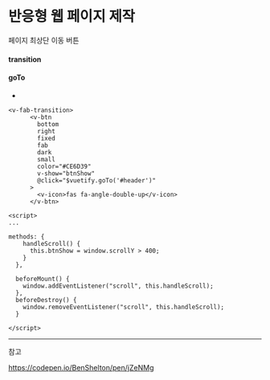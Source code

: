 # 반응형 웹 페이지 제작

페이지 최상단 이동 버튼

#### transition

#### goTo



- 

```
<v-fab-transition>
      <v-btn
        bottom
        right
        fixed
        fab
        dark
        small
        color="#CE6D39"
        v-show="btnShow"
        @click="$vuetify.goTo('#header')"
      >
        <v-icon>fas fa-angle-double-up</v-icon>
      </v-btn>
```



```
<script>
...

methods: {
    handleScroll() {
      this.btnShow = window.scrollY > 400;
    }
  },

  beforeMount() {
    window.addEventListener("scroll", this.handleScroll);
  },
  beforeDestroy() {
    window.removeEventListener("scroll", this.handleScroll);
  }

</script>
```





----

참고

https://codepen.io/BenShelton/pen/jZeNMg